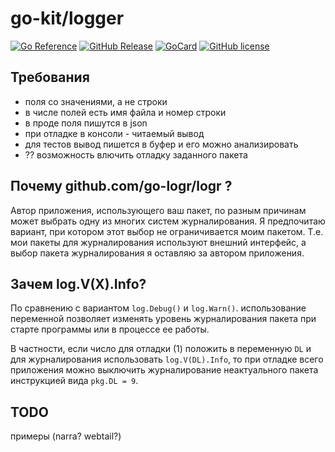 # go-kit/logger

[![Go Reference][ref1]][ref2]
 [![GitHub Release][gr1]][gr2]
 [![GoCard][gc1]][gc2]
 [![GitHub license][gl1]][gl2]

[ref1]: https://pkg.go.dev/badge/github.com/LeKovr/go-kit/logger.svg
[ref2]: https://pkg.go.dev/github.com/LeKovr/go-kit/logger
[gc1]: https://goreportcard.com/badge/github.com/LeKovr/go-kit/logger
[gc2]: https://goreportcard.com/report/github.com/LeKovr/go-kit/logger
[gr1]: https://img.shields.io/github/v/tag/Lekovr/go-kit?filter=logger/*
[gr2]: https://github.com/LeKovr/go-kit/releases?q=logger&expanded=true
[gl1]: https://img.shields.io/github/license/LeKovr/go-kit.svg
[gl2]: https://github.com/LeKovr/go-kit/blob/master/LICENSE

## Требования

* поля со значениями, а не строки
* в числе полей есть имя файла и номер строки
* в проде поля пишутся в json
* при отладке в консоли - читаемый вывод
* для тестов вывод пишется в буфер и его можно анализировать
* ?? возможность влючить отладку заданного пакета


## Почему github.com/go-logr/logr ?

Автор приложения, использующего ваш пакет, по разным причинам может выбрать одну из многих систем журналирования.
Я предпочитаю вариант, при котором этот выбор не ограничивается моим пакетом.
Т.е. мои пакеты для журналирования используют внешний интерфейс, а выбор пакета журналирования я оставляю за автором приложения.

## Зачем log.V(X).Info?

По сравнению с вариантом `log.Debug()` и `log.Warn()`. использование переменной позволяет изменять уровень журналирования пакета
при старте программы или в процессе ее работы.

В частности, если число для отладки (1) положить в переменную `DL` и для журналирования использовать `log.V(DL).Info`,
то при отладке всего приложения можно выключить журналирование неактуального пакета инструкцией вида `pkg.DL = 9`.

## TODO

примеры (narra? webtail?)

